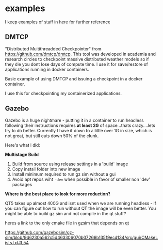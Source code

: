 # examples

I keep examples of stuff in here for further reference 


## DMTCP 

"Distributed Multithreadded Checkpointer" from https://github.com/dmtcp/dmtcp. This tool was developed in academia and research circles to checkpoint massive distributed weather models so if they die you dont lose days of compute time. I use it for save/restore of applications running in docker containers. 

Basic example of using DMTCP and issuing a checkpoint in a docker container. 

I use this for checkpointing my containerized applications.

## Gazebo
 
 Gazebo is a huge nightmare - putting it in a container to run headless following their instructions requires **at least 2G** of space...thats crazy....lets try to do better. 
 Currently I have it down to a little over 1G in size, which is not great, but still cuts down 50% of the clunk.

Here's what I did: 

**Multistage Build**
1. Build from source using release settings in a 'build' image 
2. Copy install folder into new image 
3. Install minimum required to run gz sim without a gui 
4. Avoid apt repos wiht `-dev` when possible in favor of smaller non 'dev' packages 


**Where is the best place to look for more reduction?**

QT5 takes up almost 400G and isnt used when we are running headless - if you can figure out how to run without QT the image will be even better. You might be able to build gz sim and not compile in the qt stuff?

heres a link to the only cmake file in gzsim that depends on qt

https://github.com/gazebosim/gz-sim/blob/9d6230a562c5d463306070b07269b135f9ecd134/src/gui/CMakeLists.txt#L54